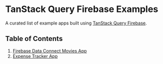 # TanStack Query Firebase Examples

A curated list of example apps built using [TanStack Query Firebase](https://docs.page/invertase/tanstack-query-firebase).

## Table of Contents
1. [Firebase Data Connect Movies App](https://github.com/HassanBahati/tanstack-query-firebase-examples/tree/main/react/firebase-dataconnect-movies)
2. [Expense Tracker App](https://github.com/HassanBahati/tanstack-query-firebase-examples/tree/main/react/realtime-expense-tracker-app)
